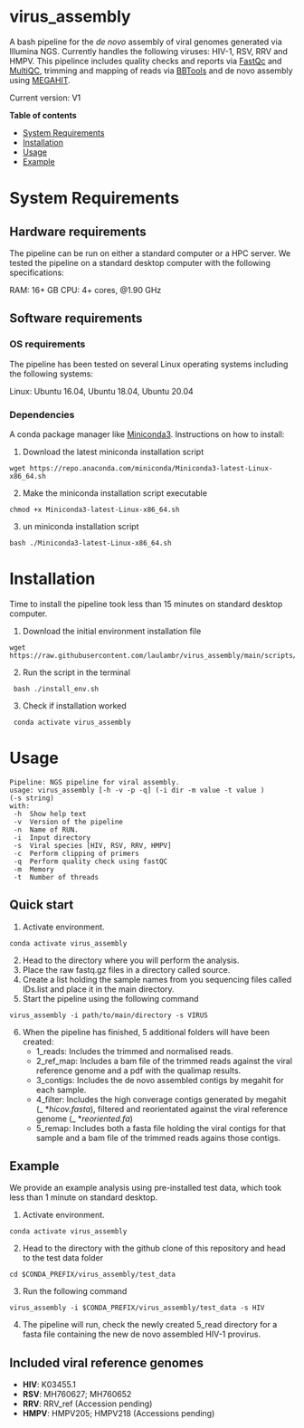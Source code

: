 # virus_assembly

A bash pipeline for the *de novo* assembly of viral genomes generated via Illumina NGS. Currently handles the following viruses: HIV-1, RSV, RRV and HMPV.
This pipelince includes quality checks and reports via [FastQc](http://www.bioinformatics.babraham.ac.uk/projects/fastqc) and [MultiQC](https://multiqc.info/), trimming and mapping of reads via [BBTools](sourceforge.net/projects/bbmap/) and de novo assembly using [MEGAHIT](https://github.com/voutcn/megahit).

Current version: V1


**Table of contents**
- [System Requirements](#system-requirements)
- [Installation](#installation)
- [Usage](#usage)
- [Example](#quick-start)

# System Requirements

## Hardware requirements
The pipeline can be run on either a standard computer or a HPC server. We tested the pipeline on a standard desktop computer with the following specifications:

RAM: 16+ GB
CPU: 4+ cores, @1.90 GHz

## Software requirements
### OS requirements
The pipeline has been tested on several Linux operating systems including the following systems:

Linux: Ubuntu 16.04, Ubuntu 18.04, Ubuntu 20.04

### Dependencies

A conda package manager like [Miniconda3](https://docs.conda.io/en/latest/miniconda.html). Instructions on how to install:
1.  Download the latest miniconda installation script
   ```
   wget https://repo.anaconda.com/miniconda/Miniconda3-latest-Linux-x86_64.sh
   ```
2. Make the miniconda installation script executable
  ```
  chmod +x Miniconda3-latest-Linux-x86_64.sh
  ```
3. un miniconda installation script
  ```
  bash ./Miniconda3-latest-Linux-x86_64.sh
  ```

# Installation
Time to install the pipeline took less than 15 minutes on standard desktop computer.

1.  Download the initial environment installation file 
   ```
   wget https://raw.githubusercontent.com/laulambr/virus_assembly/main/scripts/install_env.sh
   ```
2. Run the script in the terminal 
  ```
   bash ./install_env.sh
   ```
3. Check if installation worked
  ```
   conda activate virus_assembly
  ```
# Usage
   ```
 Pipeline: NGS pipeline for viral assembly.
usage: virus_assembly [-h -v -p -q] (-i dir -m value -t value )
(-s string) 
with:
    -h  Show help text
    -v  Version of the pipeline
    -n  Name of RUN.
    -i  Input directory
    -s  Viral species [HIV, RSV, RRV, HMPV]
    -c  Perform clipping of primers
    -q  Perform quality check using fastQC
    -m  Memory
    -t  Number of threads
   ```
## Quick start
 1. Activate environment.
 
   ```
   conda activate virus_assembly
  ```
 2. Head to the directory where you will perform the analysis.
 3. Place the raw fastq.gz files in a directory called source.  
 4. Create a list holding the sample names from you sequencing files called IDs.list and place it in the main directory.
 5. Start the pipeline using the following command
   ```
   virus_assembly -i path/to/main/directory -s VIRUS 
  ```
6. When the pipeline has finished, 5 additional folders will have been created:
      * 1_reads: Includes the trimmed and normalised reads.
      * 2_ref_map: Includes a bam file of the trimmed reads against the viral reference genome and a pdf with the qualimap results.
      * 3_contigs: Includes the de novo assembled contigs by megahit for each sample.
      * 4_filter: Includes the high converage contigs generated by megahit (_ *_hicov.fasta_), filtered and reorientated against the viral reference genome (_ *_reoriented.fa_)
      * 5_remap: Includes both a fasta file holding the viral contigs for that sample and a bam file of the trimmed reads agains those contigs. 
  
## Example
We provide an example analysis using pre-installed test data, which took less than 1 minute on standard desktop.

 1. Activate environment.
 
   ```
   conda activate virus_assembly
  ```
  2. Head to the directory with the github clone of this repository and head to the test data folder 
   ```
 cd $CONDA_PREFIX/virus_assembly/test_data
  ```
  3. Run the following command
   ```
 virus_assembly -i $CONDA_PREFIX/virus_assembly/test_data -s HIV
  ```
  4. The pipeline will run, check the newly created 5_read directory for a fasta file containing the new de novo assembled HIV-1 provirus.
   
## Included viral reference genomes
  * **HIV**: K03455.1
  * **RSV**: MH760627; MH760652
  * **RRV**: RRV_ref (Accession pending)
  * **HMPV**: HMPV205; HMPV218 (Accessions pending)

